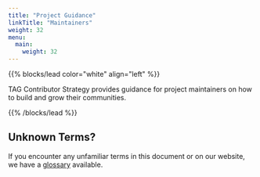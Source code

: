 ```yaml
---
title: "Project Guidance"
linkTitle: "Maintainers"
weight: 32
menu:
  main:
    weight: 32
---
```



{{% blocks/lead color="white" align="left" %}}

TAG Contributor Strategy provides guidance for project maintainers on how to build and grow their communities.


{{% /blocks/lead %}}

## Unknown Terms?

If you encounter any unfamiliar terms in this document or on our website, we have a [glossary](/resources/glossary)
available.
